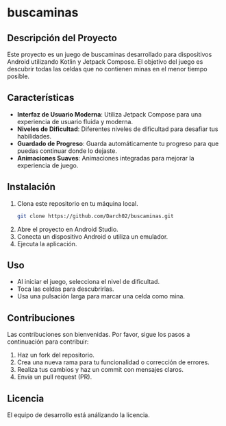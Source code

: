# buscaminas

## Descripción del Proyecto

Este proyecto es un juego de buscaminas desarrollado para dispositivos Android utilizando Kotlin y Jetpack Compose. El objetivo del juego es descubrir todas las celdas que no contienen minas en el menor tiempo posible.

## Características

- **Interfaz de Usuario Moderna**: Utiliza Jetpack Compose para una experiencia de usuario fluida y moderna.
- **Niveles de Dificultad**: Diferentes niveles de dificultad para desafiar tus habilidades.
- **Guardado de Progreso**: Guarda automáticamente tu progreso para que puedas continuar donde lo dejaste.
- **Animaciones Suaves**: Animaciones integradas para mejorar la experiencia de juego.

## Instalación

1. Clona este repositorio en tu máquina local.
   ```bash
   git clone https://github.com/Darch02/buscaminas.git
   ```
2. Abre el proyecto en Android Studio.
3. Conecta un dispositivo Android o utiliza un emulador.
4. Ejecuta la aplicación.

## Uso

- Al iniciar el juego, selecciona el nivel de dificultad.
- Toca las celdas para descubrirlas.
- Usa una pulsación larga para marcar una celda como mina.

## Contribuciones

Las contribuciones son bienvenidas. Por favor, sigue los pasos a continuación para contribuir:

1. Haz un fork del repositorio.
2. Crea una nueva rama para tu funcionalidad o corrección de errores.
3. Realiza tus cambios y haz un commit con mensajes claros.
4. Envía un pull request (PR).

## Licencia

El equipo de desarrollo está análizando la licencia.